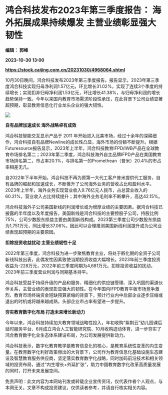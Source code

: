 # 鸿合科技发布2023年第三季度报告： 海外拓展成果持续爆发 主营业绩彰显强大韧性
**编辑： 郭峰**

**2023-10-30 13:00**

**https://stock.caijing.com.cn/20231030/4968064.shtml**

10月30日晚间，鸿合科技发布2023年第三季度报告。报告显示，2023年第三季度鸿合科技实现归母净利润1.57亿元，环比增长31.02%，实现了连续3个季度的持续增长；实现扣非归母净利润1.53亿元，环比增长41.38%，与归母净利润的增长趋势保持一致。今年以来国内教育市场需求阶段性承压，在此背景下公司业绩显著超预期，彰显教育信息化行业龙头企业的强大韧性。

![](https://file.qxy2021.com/info/value/file/20231030-7d231aa0-ce52-4ef4-a1f7-fdea7b21b1ee.png)

**自有品牌加速成长 海外战略卓有成效**

鸿合科技智能交互显示产品于 2011 年开始进入北美市场，经过十余年的深耕细作，鸿合科技自有品牌Newline的成长性凸显，海外市场的份额不断提升。根据Futuresource报告显示，2023年上半年，鸿合科技教育IFPD/IWB产品在全球教育市场排名第二；2023年第二季度，鸿合科技海外自主品牌IFPD产品在美国教育市场排名第二，市占率20.1%，与排名第一的Promethean（普米）20.4%的市占率相差无几。

自2022年下半年开始，鸿合科技不再为原第一大代工客户普米提供代工服务，自有品牌的崛起和加速成长，不断推升了公司海外业务的营收占比和盈利水平。2023年上半年，海外业务实现营业收入9.76亿元人民币，占总营业收入的60.21%，营业收入占比持续提升；其中海外业务毛利率不断攀升，高达42.15%。

鸿合科技海外子公司美国新线的利润增长或为增厚业绩的主要因素。据鸿合科技已披露的半年度以及年度报告，美国新线是鸿合科技的主要控股子公司，持股比例75%，公司少数股东损益主要由美国新线构成。2023第三季度公司少数股东损益为1,751万元，同比增长37.06%。因此可以合理推测美国新线利润提升或为公司业绩表现超预期的主要原因。

**扣除投资收益扰动 主营业绩韧性十足**

2022年第三季度，鸿合科技为进一步聚焦教育主业，将处于孵化期的全资子公司新线科技出表，此偶发性因素致使当期投资收益大幅增长。2023年前三季度投资收益为-228万元，2022年前三季度同期为4,681万元。扣除投资收益的扰动，2023年前三季度营业利润与同期基本持平。

鸿合科技受益于持续升级的产品和服务、精细化的供应链管理、深入巩固的渠道伙伴关系，主营业绩的表现彰显强大的韧性。在今年国内IFPD教育平板市场竞争激烈、教育市场终端资金短缺预算紧缩的背景下，预计行业内中后部企业逐步压缩或退出的时机或将越来越成熟，头部企业市占率有望进一步提升。

**夯实教育数字化布局 打造未来增长新动力**

今年以来，鸿合科技持续加大教育领域战略性投入，年初收购“紫荆云”幼儿园课后延时服务平台、6月成立鸿合人工智能研究院、10月收购迹动体育，进一步夯实了鸿合教育数字化全生态体系建设布局，为公司发展提供新动力。

鸿合科技表示，数字化教育教学是教育信息化的核心，是教育系统性变革的内生变量。在教育数字化利好政策频出的大背景下，公司作为教育信息化基础设施生态建设及智慧教育服务供应商，坚定落实教育数字化战略，同时加码前沿技术和相关领域的投资布局，通过“内生增长+外延扩张”，助力中国教育数字化改革高质量发展的同时，打开未来发展空间。

免责声明：此文内容为本网站刊发或转载企业宣传资讯，仅代表作者个人观点，与本网无关。文章不构成投资建议，仅供读者参考，并请自行核实相关内容。